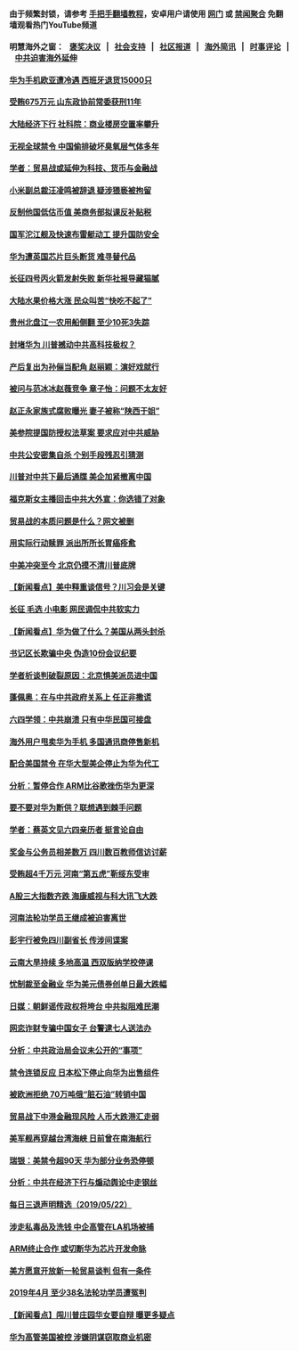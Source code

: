 #### 由于频繁封锁，请参考 [手把手翻墙教程](https://github.com/gfw-breaker/guides/wiki)，安卓用户请使用 [网门](https://github.com/gfw-breaker/bn-android/blob/master/ogate.md?t=05241145) 或 [禁闻聚合](https://github.com/gfw-breaker/bn-android) 免翻墙观看热门YouTube频道 

#### 明慧海外之窗：&nbsp;&nbsp; [褒奖决议](282.md?t=05241145) &nbsp;&nbsp;|&nbsp;&nbsp; [社会支持](140.md?t=05241145) &nbsp;&nbsp;|&nbsp;&nbsp; [社区报道](91.md?t=05241145) &nbsp;&nbsp;|&nbsp;&nbsp; [海外简讯](245.md?t=05241145) &nbsp;&nbsp;|&nbsp;&nbsp; [时事评论](251.md?t=05241145) &nbsp;&nbsp;|&nbsp;&nbsp; [中共迫害海外延伸](236.md?t=05241145) 


#### [华为手机欧亚遭冷遇 西班牙退货15000只](../pages/nsc413/n11277194.md?t=05241145) 

#### [受贿675万元 山东政协前常委获刑11年](../pages/nsc413/n11276882.md?t=05241145) 

#### [大陆经济下行 社科院：商业楼房空置率攀升](../pages/nsc413/n11276627.md?t=05241145) 

#### [无视全球禁令 中国偷排破坏臭氧层气体多年](../pages/nsc413/n11277231.md?t=05241145) 

#### [学者：贸易战或延伸为科技、货币与金融战](../pages/nsc413/n11276959.md?t=05241145) 

#### [小米副总裁汪凌鸣被辞退 疑涉猥亵被拘留](../pages/nsc413/n11276883.md?t=05241145) 

#### [反制他国低估币值 美商务部拟课反补贴税](../pages/nsc413/n11276224.md?t=05241145) 

#### [国军沱江舰及快速布雷艇动工 提升国防安全](../pages/nsc413/n11276682.md?t=05241145) 

#### [华为遭英国芯片巨头断货 难寻替代品](../pages/nsc413/n11276488.md?t=05241145) 

#### [长征四号丙火箭发射失败 新华社报导藏猫腻](../pages/nsc413/n11276477.md?t=05241145) 

#### [大陆水果价格大涨 民众叫苦“快吃不起了”](../pages/nsc413/n11276499.md?t=05241145) 

#### [贵州北盘江一农用船侧翻 至少10死3失踪](../pages/nsc413/n11276297.md?t=05241145) 

#### [封堵华为 川普撼动中共高科技极权？](../pages/nsc413/n11275796.md?t=05241145) 

#### [产后复出为孙俪当配角 赵丽颖：演好戏就行](../pages/nsc413/n11275528.md?t=05241145) 

#### [被问与范冰冰赵薇竞争 章子怡：问题不太友好](../pages/nsc413/n11275725.md?t=05241145) 

#### [赵正永家族式腐败曝光 妻子被称“陕西于姐”](../pages/nsc413/n11275498.md?t=05241145) 

#### [美参院提国防授权法草案 要求应对中共威胁](../pages/nsc413/n11275932.md?t=05241145) 

#### [中共公安密集自杀 个别手段残忍引猜测](../pages/nsc413/n11275671.md?t=05241145) 

#### [川普对中共下最后通牒 美企加紧撤离中国](../pages/nsc413/n11275732.md?t=05241145) 

#### [福克斯女主播回击中共大外宣：你选错了对象](../pages/nsc413/n11275458.md?t=05241145) 

#### [贸易战的本质问题是什么？网文被删](../pages/nsc413/n11275743.md?t=05241145) 

#### [用实际行动赎罪 派出所所长胃癌痊愈](../pages/nsc413/n11273218.md?t=05241145) 

#### [中美冲突至今 北京仍摸不清川普底牌](../pages/nsc413/n11275788.md?t=05241145) 

#### [【新闻看点】美中释重谈信号？川习会是关键](../pages/nsc413/n11275376.md?t=05241145) 

#### [长征 毛选 小电影 网民调侃中共软实力](../pages/nsc413/n11275700.md?t=05241145) 

#### [【新闻看点】华为做了什么？美国从两头封杀](../pages/nsc413/n11275546.md?t=05241145) 

#### [书记区长欺骗中央 伪造10份会议纪要](../pages/nsc413/n11275453.md?t=05241145) 

#### [学者析谈判破裂原因：北京惧美派员进中国](../pages/nsc413/n11271876.md?t=05241145) 

#### [蓬佩奥：在与中共政府关系上 任正非撒谎](../pages/nsc413/n11275617.md?t=05241145) 

#### [六四学领：中共崩溃 只有中华民国可接盘](../pages/nsc413/n11275097.md?t=05241145) 

#### [海外用户甩卖华为手机 多国通讯商停售新机](../pages/nsc413/n11275359.md?t=05241145) 

#### [配合美国禁令 在华大型美企停止为华为代工](../pages/nsc413/n11275430.md?t=05241145) 

#### [分析：暂停合作 ARM比谷歌挫伤华为更深](../pages/nsc413/n11275375.md?t=05241145) 

#### [要不要对华为断供？联想遇到棘手问题](../pages/nsc413/n11275380.md?t=05241145) 

#### [学者：蔡英文见六四亲历者 挺言论自由](../pages/nsc413/n11275030.md?t=05241145) 

#### [奖金与公务员相差数万 四川数百教师信访讨薪](../pages/nsc413/n11275264.md?t=05241145) 


#### [受贿超4千万元 河南“第五虎”靳绥东受审](../pages/nsc413/n11274971.md?t=05241145) 

#### [A股三大指数齐跌 海康威视与科大讯飞大跌](../pages/nsc413/n11274657.md?t=05241145) 

#### [河南法轮功学员王继成被迫害离世](../pages/nsc413/n11272696.md?t=05241145) 

#### [彭宇行被免四川副省长 传涉间谍案](../pages/nsc413/n11274141.md?t=05241145) 

#### [云南大旱持续 多地高温 西双版纳学校停课](../pages/nsc413/n11274484.md?t=05241145) 

#### [忧制裁至金融业 华为美元债券创单日最大跌幅](../pages/nsc413/n11274270.md?t=05241145) 

#### [日媒：朝鲜谣传政权将垮台 中共拟阻难民潮](../pages/nsc413/n11274639.md?t=05241145) 

#### [网恋诈财专骗中国女子 台警逮七人送法办](../pages/nsc413/n11274713.md?t=05241145) 

#### [分析：中共政治局会议未公开的“事项”](../pages/nsc413/n11274307.md?t=05241145) 

#### [禁令连锁反应 日本松下停止向华为出售组件](../pages/nsc413/n11274010.md?t=05241145) 

#### [被欧洲拒绝 70万吨俄“脏石油”转销中国](../pages/nsc413/n11273738.md?t=05241145) 

#### [贸易战下中港金融现风险 人币大跌港汇走弱](../pages/nsc413/n11273877.md?t=05241145) 

#### [美军舰再穿越台湾海峡 日前曾在南海航行](../pages/nsc413/n11274189.md?t=05241145) 

#### [瑞银：美禁令超90天 华为部分业务恐停顿](../pages/nsc413/n11273873.md?t=05241145) 

#### [分析：中共在经济下行与煽动舆论中走钢丝](../pages/nsc413/n11273956.md?t=05241145) 

#### [每日三退声明精选（2019/05/22）](../pages/nsc413/n11274108.md?t=05241145) 

#### [涉走私毒品及洗钱 中企高管在LA机场被捕](../pages/nsc413/n11273922.md?t=05241145) 

#### [ARM终止合作 或切断华为芯片开发命脉](../pages/nsc413/n11273832.md?t=05241145) 

#### [美方愿意开放新一轮贸易谈判 但有一条件](../pages/nsc413/n11273380.md?t=05241145) 

#### [2019年4月 至少38名法轮功学员遭冤判](../pages/nsc413/n11273095.md?t=05241145) 

#### [【新闻看点】闯川普庄园华女要自辩 曝更多疑点](../pages/nsc413/n11273435.md?t=05241145) 

#### [华为高管美国被控 涉嫌阴谋窃取商业机密](../pages/nsc413/n11273751.md?t=05241145) 

